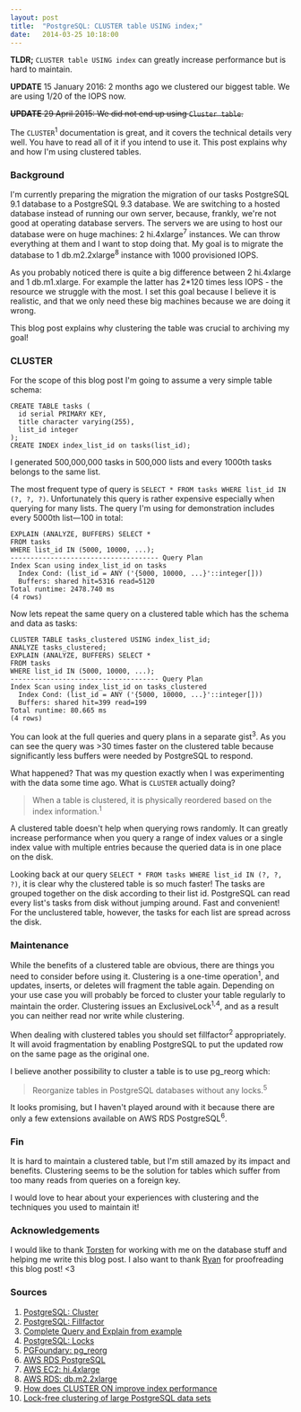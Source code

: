 ```yaml
---
layout: post
title:  "PostgreSQL: CLUSTER table USING index;"
date:   2014-03-25 10:18:00
---
```


__TLDR;__ `CLUSTER table USING index` can greatly increase performance but is hard to maintain.

__UPDATE__ 15 January 2016: 2 months ago we clustered our biggest table. We are using 1/20 of the IOPS now.

<del><b>UPDATE</b> 29 April 2015: We did not end up using `Cluster table`.</del>

The `CLUSTER`<sup>1</sup> documentation is great, and it covers the technical details very well. You have to read all of it if you intend to use it. This post explains why and how I'm using clustered tables.

### Background

I'm currently preparing the migration the migration of our tasks PostgreSQL 9.1 database to a PostgreSQL 9.3 database. We are switching to a hosted database instead of running our own server, because, frankly, we're not good at operating database servers. The servers we are using to host our database were on huge machines: 2 hi.4xlarge<sup>7</sup> instances. We can throw everything at them and I want to stop doing that. My goal is to migrate the database to 1 db.m2.2xlarge<sup>8</sup> instance with 1000 provisioned IOPS. 

As you probably noticed there is quite a big difference between 2 hi.4xlarge and 1 db.m1.xlarge. For example the latter has 2\*120 times less IOPS - the resource we struggle with the most. I set this goal because I believe it is realistic, and that we only need these big machines because we are doing it wrong.

This blog post explains why clustering the table was crucial to archiving my goal!

### CLUSTER

For the scope of this blog post I'm going to assume a very simple table schema:

```
CREATE TABLE tasks (
  id serial PRIMARY KEY, 
  title character varying(255), 
  list_id integer
);
CREATE INDEX index_list_id on tasks(list_id);
```

I generated 500,000,000 tasks in 500,000 lists and every 1000th tasks belongs to the same list.

The most frequent type of query is `SELECT * FROM tasks WHERE list_id IN (?, ?, ?)`. Unfortunately this query is rather expensive especially when querying for many lists. The query I'm using for demonstration includes every 5000th list&mdash;100 in total:

```
EXPLAIN (ANALYZE, BUFFERS) SELECT * 
FROM tasks 
WHERE list_id IN (5000, 10000, ...);
------------------------------------- Query Plan
Index Scan using index_list_id on tasks
  Index Cond: (list_id = ANY ('{5000, 10000, ...}'::integer[]))
  Buffers: shared hit=5316 read=5120
Total runtime: 2478.740 ms
(4 rows)
```

Now lets repeat the same query on a clustered table which has the schema and data as tasks:

```
CLUSTER TABLE tasks_clustered USING index_list_id;
ANALYZE tasks_clustered;
EXPLAIN (ANALYZE, BUFFERS) SELECT * 
FROM tasks 
WHERE list_id IN (5000, 10000, ...);
------------------------------------- Query Plan
Index Scan using index_list_id on tasks_clustered
  Index Cond: (list_id = ANY ('{5000, 10000, ...}'::integer[]))
  Buffers: shared hit=399 read=199
Total runtime: 80.665 ms
(4 rows)
```

You can look at the full queries and query plans in a separate gist<sup>3</sup>. As you can see the query was >30 times faster on the clustered table because significantly less buffers were needed by PostgreSQL to respond.

What happened? That was my question exactly when I was experimenting with the data some time ago. What is `CLUSTER` actually doing?

> When a table is clustered, it is physically reordered based on the index information.<sup>1</sup>

A clustered table doesn't help when querying rows randomly. It can greatly increase performance when you query a range of index values or a single index value with multiple entries because the queried data is in one place on the disk.

Looking back at our query `SELECT * FROM tasks WHERE list_id IN (?, ?, ?)`, it is clear why the clustered table is so much faster! The tasks are grouped together on the disk according to their list id. PostgreSQL can read every list's tasks from disk without jumping around. Fast and convenient! For the unclustered table, however, the tasks for each list are spread across the disk.

### Maintenance 

While the benefits of a clustered table are obvious, there are things you need to consider before using it. Clustering is a one-time operation<sup>1</sup>, and updates, inserts, or deletes will fragment the table again. Depending on your use case you will probably be forced to cluster your table regularly to maintain the order. Clustering issues an ExclusiveLock<sup>1,4</sup>, and as a result you can neither read nor write while clustering.

When dealing with clustered tables you should set fillfactor<sup>2</sup> appropriately. It will avoid fragmentation by enabling PostgreSQL to put the updated row on the same page as the original one.

I believe another possibility to cluster a table is to use pg\_reorg which:

> Reorganize tables in PostgreSQL databases without any locks.<sup>5</sup>

It looks promising, but I haven't played around with it because there are only a few extensions available on AWS RDS PostgreSQL<sup>6</sup>.


### Fin

It is hard to maintain a clustered table, but I'm still amazed by its impact and benefits. Clustering seems to be the solution for tables which suffer from too many reads from queries on a foreign key. 

I would love to hear about your experiences with clustering and the techniques you used to maintain it!

### Acknowledgements

I would like to thank [Torsten](http://torsten.io) for working with me on the database stuff and helping me write this blog post. I also want to thank [Ryan](http://rylev.github.io/words/) for proofreading this blog post! <3

### Sources

1. [PostgreSQL: Cluster](http://www.postgresql.org/docs/9.3/static/sql-cluster.html)
2. [PostgreSQL: Fillfactor](http://www.postgresql.org/docs/current/static/sql-createtable.html#SQL-CREATETABLE-STORAGE-PARAMETERS)
3. [Complete Query and Explain from example](https://gist.github.com/i0rek/163f59d850ac7a74157b)
4. [PostgreSQL: Locks](http://www.postgresql.org/docs/current/static/sql-lock.html)
5. [PGFoundary: pg_reorg](http://reorg.projects.pgfoundry.org/pg_reorg.html)
6. [AWS RDS PostgreSQL](http://docs.aws.amazon.com/AmazonRDS/latest/UserGuide/CHAP_PostgreSQL.html)
7. [AWS EC2: hi.4xlarge](http://docs.aws.amazon.com/AWSEC2/latest/UserGuide/storage_instances.html)
8. [AWS RDS: db.m2.2xlarge](http://docs.aws.amazon.com/AmazonRDS/latest/UserGuide/Concepts.DBInstanceClass.html)
9. [How does CLUSTER ON improve index performance](http://www.postgresonline.com/journal/index.php?/archives/10-How-does-CLUSTER-ON-improve-index-performance.html)
10. [Lock-free clustering of large PostgreSQL data sets](http://blog.chrishowie.com/2013/02/15/lock-free-clustering-of-large-postgresql-data-sets)
